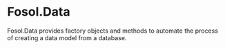 Fosol.Data
=================

Fosol.Data provides factory objects and methods to automate the process of creating a data model from a database.

